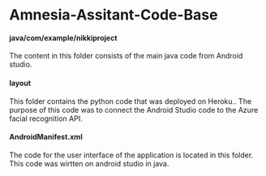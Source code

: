# Amnesia-Assitant-Code-Base
#### java/com/example/nikkiproject
The content in this folder consists of the main java code from Android studio.

#### layout
This folder contains the python code that was deployed on Heroku.. The purpose of this code was to connect the Android Studio code to the Azure facial recognition API.

#### AndroidManifest.xml
The code for the user interface of the application is located in this folder. This code was wirtten on android studio in java.
